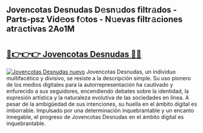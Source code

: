 ## Jovencotas Desnudas D𝚎sn𝚞dos filtr𝚊dos - Parts-psz Vid𝚎os f𝚘tos - N𝚞evas filtr𝚊ciones atr𝚊ctivas 2Ao1M

# <h2><a href="http://mb8e6d.tromn.icu/?c=Jovencotas+Desnudas">🔗👉👉👉 Jovencotas Desnudas 🔗🔗</a></h2>

[![Jovencotas Desnudas nuevo](https://i.imgur.com/pEAQMta.gif)](http://mb8e6d.tromn.icu/?c=Jovencotas+Desnudas)
Jovencotas Desnudas, un individuo multifacético y divisivo, se resiste a la descripción simple. Su uso pionero de los medios digitales para la autorrepresentación ha cautivado y enfurecido a sus seguidores, encendiendo debates sobre la identidad, la expresión artística y la naturaleza evolutiva de las sociedades en línea. A pesar de la ambigüedad de sus intenciones, su huella en el ámbito digital es imborrable. Impulsado por una determinación inquebrantable y un encanto innegable, el progreso de Jovencotas Desnudas en el ámbito digital es inquebrantable.
